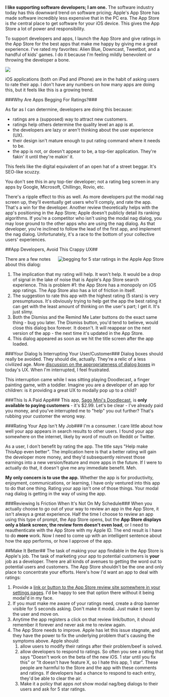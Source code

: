 <!--{PublishedOn:"Dec 26 2013",Title:"iOS Applications Are Begging For Ratings In The App Store. They Shouldn't, But It's Hard To Blame Them.",Intro:"iOS apps are asking users with a modal dialog box to rate the app on the App Store. This is annoying, it interrupts the user, and makes the app look bad. These nag screens are a symptom of an underlying problem with Apple's App Store."} -->
	
**I like supporting software developers; I am one.** The software industry today has this downward trend on software pricing; Apple's App Store has made software incredibly less expensive that in the PC era. The App Store is *the* central place to get software for your iOS device. This gives the App Store a lot of power and responsibility.

To support developers and apps, I launch the App Store and give ratings in the App Store for the best apps that make me happy by giving me a great experience. I've rated my favorites: Alien Blue, Downcast, Tweetbot, and a handful of kids' games. I do it because I'm feeling mildly benevolent or throwing the developer a bone.

![](https://pbs.twimg.com/media/BcXX17gCcAEH0yK.png)
iOS applications (both on iPad and iPhone) are in the habit of asking users to rate their app. I don't have any numbers on how many apps are doing this, but it feels like this is a growing trend.

###Why Are Apps Begging For Ratings?###

As far as I can determine, developers are doing this because:

* ratings are a (supposed) way to attract new customers.
* ratings help others determine the quality level an app is at.
* the developers are lazy or aren't thinking about the user experience (UX).
* their design isn't mature enough to put rating command where it needs to be.
* the app is not, or doesn't appear to be, a top-tier application. They're fakin' it until they're makin' it.

This feels like the digital equivalent of an open hat of a street beggar. It's SEO-like scuzzy.

You don't see this in any top-tier developer; not a rating beg screen in any apps by Google, Microsoft, Chillingo, Rovio, etc. 

There's a ripple effect to this as well. As more developers put the modal nag screen up, they'll eventually get users who'll comply, and rate the app. That's a win for the developer. Another review theoretically helps with the app's positioning in the App Store; Apple doesn't publicly detail its ranking algorithms. If you're a competitor who isn't using the modal nag dialog, you may lose ground to the other apps who are using the nag dialog. As that developer, you're inclined to follow the lead of the first app, and implement the nag dialog. Unfortunately, it's a race to the bottom of your collective users' experiences.

##App Developers, Avoid This Crappy UX##

<img src="http://i.imgur.com/LuL36Cn.png" title="begging for 5 star ratings in the Apple App Store" style="float:right" />

 There are a few notes about this dialog:
 
1. The implication that my rating will help. It won't help. It would be a drop of signal in the lake of noise that is Apple's App Store search experience. This is problem #1: the App Store has a monopoly on iOS app ratings. The App Store also has a lot of friction in itself. 
2. The suggestion to rate this app with the highest rating (5 stars) is very presumptuous. It's obviously trying to help get the app the best rating it can get with the least amount of thinking on the user's part; I get it. It's just slimy.
3. Both the Dismiss and the Remind Me Later buttons do the exact same thing - bug you later.   The Dismiss button, you'd tend to believe, would close this dialog box forever. It doesn't. It will reappear on the next version of the app - the next time it's updated in the App Store.
4. This dialog appeared as soon as we hit the title screen after the app loaded.
 

###Your Dialog Is Interrupting Your User/Customer###
Dialog boxes should really be avoided. They should die, actually. They're a relic of a less civilized age. More [discussion on the appropriateness of dialog boxes](http://ux.stackexchange.com/questions/4318/should-dialogs-be-avoided-in-modern-applications) in today's UX. When I'm interrupted, I feel frustrated.

This interruption came while I was sitting playing Doodlecast, a finger painting game, with a toddler. Imagine you are a developer of an app for children: is it providing a great UX to modally pop up to a child?

###This Is A Paid App###
This app, [Sago Mini's Doodlecast](https://itunes.apple.com/ca/app/sago-mini-doodlecast/id469487373?mt=8), is **only available to paying customers** - it's $2.99. Let's be clear - I've already paid you money, and you've interrupted me to "help" you out further? That's rubbing your customer the wrong way. 

###Rating Your App Isn't My Job###
I'm a consumer. I care little about how well your app appears in search results to other users. I found your app somewhere on the internet, likely by word of mouth on Reddit or Twitter.

As a user, I don't benefit by rating the app. The title says "Help make ThisApp even better". The implication here is that a better rating will gain the developer more money, and they'd subsequently reinvest those earnings into a new version/feature and more apps in the future. If I were to actually do that, it doesn't give me any immediate benefit. Meh.

**My only concern is to use the app.** Whether the app is for productivity, enjoyment, communications, or learning, I have only ventured into this app to do that one thing. Rating your app isn't one of those things. Your modal nag dialog is getting in the way of using the app.

###Reviewing Is Friction When It's Not On My Schedule###
When you actually choose to go out of your way to review an app in the App Store, it isn't always a great experience. Half the time I choose to review an app using this type of prompt, the App Store opens, but the **App Store displays only a blank screen; the review form doesn't even load**, or I need to reauthenticate with the App Store with my Apple ID. The end result is I have to do **more** work. Now I need to come up with an intelligent sentence about how the app performs, or how I approve of the app.

##Make It Better##
The task of making your app findable in the App Store is Apple's job. The task of marketing your app to potential customers is **your** job as a developer. There are all kinds of avenues to getting the word out to potential users and customers. The App Store shouldn't be the one and only place to concentrate your efforts. Here's how I'd want an app to deal with ratings:

1. Provide a <a href="http://i.imgur.com/gJGSEJK.png">link or button to the App Store review site somewhere in your settings pages</a>. I'd be happy to see that option there without it being modal'd in my face.
2. If you must make me aware of your ratings need, create a drop banner visible for 5 seconds asking. Don't make it modal. Just make it seen by the user and move on.
3. Anytime the app registers a click on that review link/button, it should remember it forever and never ask me to review again.
4. The App Store needs to improve. Apple has let this issue stagnate, and they have the power to fix the underlying problem that's causing the symptoms above. Apple should:
    1. allow users to modify their ratings after their problem/beef is solved.
    2. allow developers to respond to ratings. So often you see a rating that says "Doesn't work on the beta of the new iOS. 1 star until you fix this" or "It doesn't have feature X, so I hate this app, 1 star". These people are harmful to the Store and the app with these comments and ratings. If developers had a chance to respond to each entry, they'd be able to clear the air.
    3. Make it a policy that apps *not* show modal nag/beg dialogs to their users and ask for 5 star ratings.